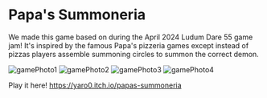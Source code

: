 # Papa's Summoneria
We made this game based on during the April 2024 Ludum Dare 55 game jam! It's inspired by the famous Papa's pizzeria games except instead of pizzas players assemble summoning circles to summon the correct demon. 

![gamePhoto1](https://img.itch.zone/aW1hZ2UvMjY0OTYxNS8xNTc4NTMxOS5wbmc=/original/P7tmvf.png)
![gamePhoto2](https://img.itch.zone/aW1hZ2UvMjY0OTYxNS8xNTc4NTMxOC5wbmc=/original/x7P8vf.png) 
![gamePhoto3](https://img.itch.zone/aW1hZ2UvMjY0OTYxNS8xNTc4NTMyMC5wbmc=/original/gt5C%2BJ.png) 
![gamePhoto4](https://img.itch.zone/aW1hZ2UvMjY0OTYxNS8xNTc4NTMyMi5wbmc=/original/UxBTmV.png) 

Play it here!
https://yaro0.itch.io/papas-summoneria
